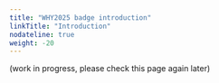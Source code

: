 ```yaml
---
title: "WHY2025 badge introduction"
linkTitle: "Introduction"
nodateline: true
weight: -20
---
```


(work in progress, please check this page again later)
